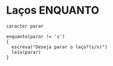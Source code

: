 # Laços ENQUANTO
```Portugol
caracter parar

enquanto(parar != 's')
{
  escreva("Deseja parar o laço?(s/n)")
  leia(parar)
}
```
